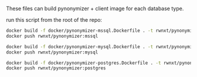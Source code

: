 These files can build pynonymizer + client image for each database type. 

run this script from the root of the repo:

```sh
docker build -f docker/pynonymizer-mssql.Dockerfile . -t rwnxt/pynonymizer:mssql
docker push rwnxt/pynonymizer:mssql

docker build -f docker/pynonymizer-mysql.Dockerfile . -t rwnxt/pynonymizer:mysql
docker push rwnxt/pynonymizer:mysql

docker build -f docker/pynonymizer-postgres.Dockerfile . -t rwnxt/pynonymizer:postgres
docker push rwnxt/pynonymizer:postgres
```